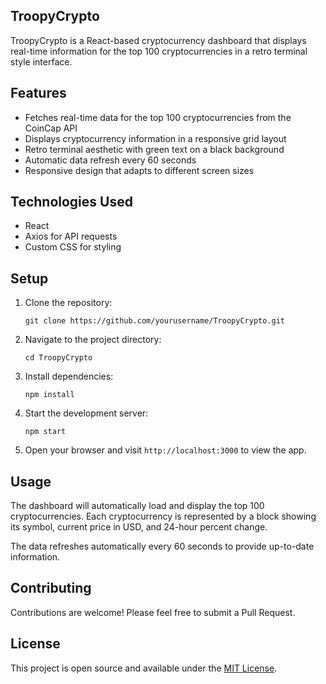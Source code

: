 ## TroopyCrypto

TroopyCrypto is a React-based cryptocurrency dashboard that displays real-time information for the top 100 cryptocurrencies in a retro terminal style interface.

## Features

- Fetches real-time data for the top 100 cryptocurrencies from the CoinCap API
- Displays cryptocurrency information in a responsive grid layout
- Retro terminal aesthetic with green text on a black background
- Automatic data refresh every 60 seconds
- Responsive design that adapts to different screen sizes

## Technologies Used

- React
- Axios for API requests
- Custom CSS for styling

## Setup

1. Clone the repository:
   ```
   git clone https://github.com/yourusername/TroopyCrypto.git
   ```

2. Navigate to the project directory:
   ```
   cd TroopyCrypto
   ```

3. Install dependencies:
   ```
   npm install
   ```

4. Start the development server:
   ```
   npm start
   ```

5. Open your browser and visit `http://localhost:3000` to view the app.

## Usage

The dashboard will automatically load and display the top 100 cryptocurrencies. Each cryptocurrency is represented by a block showing its symbol, current price in USD, and 24-hour percent change.

The data refreshes automatically every 60 seconds to provide up-to-date information.

## Contributing

Contributions are welcome! Please feel free to submit a Pull Request.

## License

This project is open source and available under the [MIT License](LICENSE).